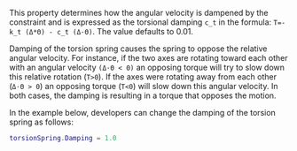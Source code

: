This property determines how the angular velocity is dampened by the
constraint and is expressed as the torsional damping `c_t` in the formula:
`T=-k_t (Δ*Θ) - c_t (Δ⋅Θ)`. The value defaults to 0.01.

Damping of the torsion spring causes the spring to oppose the relative
angular velocity. For instance, if the two axes are rotating toward each
other with an angular velocity `(Δ⋅Θ < 0)` an opposing torque will try to
slow down this relative rotation (`T>0`). If the axes were rotating away
from each other (`Δ⋅Θ > 0`) an opposing torque (`T<0`) will slow down this
angular velocity. In both cases, the damping is resulting in a torque that
opposes the motion.

In the example below, developers can change the damping of the torsion
spring as follows:

```lua
torsionSpring.Damping = 1.0
```